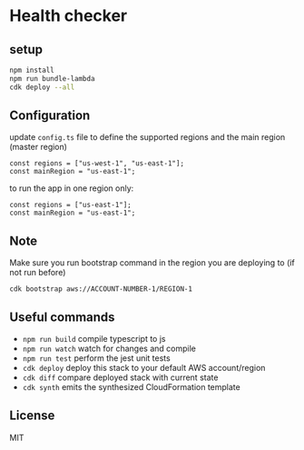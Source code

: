 # Health checker

## setup

```sh
npm install
npm run bundle-lambda
cdk deploy --all
```

## Configuration

update `config.ts` file to define the supported regions and the main region (master region)

```
const regions = ["us-west-1", "us-east-1"];
const mainRegion = "us-east-1";
```

to run the app in one region only:

```
const regions = ["us-east-1"];
const mainRegion = "us-east-1";
```

## Note

Make sure you run bootstrap command in the region you are deploying to (if not run before)

```
cdk bootstrap aws://ACCOUNT-NUMBER-1/REGION-1
```

## Useful commands

- `npm run build` compile typescript to js
- `npm run watch` watch for changes and compile
- `npm run test` perform the jest unit tests
- `cdk deploy` deploy this stack to your default AWS account/region
- `cdk diff` compare deployed stack with current state
- `cdk synth` emits the synthesized CloudFormation template

## License

MIT
